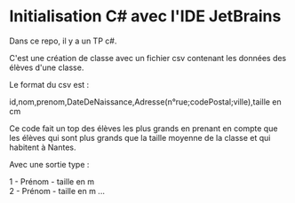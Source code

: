 # Initialisation C# avec l'IDE JetBrains

Dans ce repo, il y a un TP c#.

C'est une création de classe avec un fichier csv contenant les données des élèves d'une classe.

Le format du csv est :

id,nom,prenom,DateDeNaissance,Adresse(n°rue;codePostal;ville),taille en cm

Ce code fait un top des élèves les plus grands en prenant en compte que les élèves qui sont plus grands que la taille moyenne de la classe et qui habitent à Nantes.

Avec une sortie type :

1 - Prénom - taille en m \
2 - Prénom - taille en m ...

